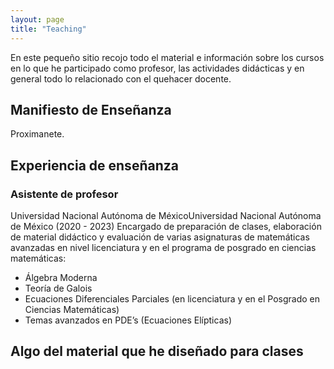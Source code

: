 ```yaml
---
layout: page
title: "Teaching"
---
```


En este pequeño sitio recojo todo el material e información sobre los cursos en lo que he participado como profesor, las actividades didácticas y en general todo lo relacionado con el quehacer docente.

## Manifiesto de Enseñanza 

Proximanete.

## Experiencia de enseñanza 

### Asistente de profesor 
Universidad Nacional Autónoma de MéxicoUniversidad Nacional Autónoma de México (2020 - 2023)
Encargado de preparación de clases, elaboración de material didáctico y evaluación 
de varias asignaturas de matemáticas avanzadas en nivel licenciatura y en el programa de posgrado en ciencias matemáticas:
- Álgebra Moderna
- Teoría de Galois
- Ecuaciones Diferenciales Parciales (en licenciatura y en el Posgrado en Ciencias Matemáticas)
- Temas avanzados en PDE’s (Ecuaciones Elípticas)


## Algo del material que he diseñado para clases 


